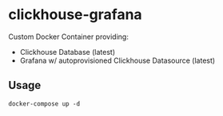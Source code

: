 # clickhouse-grafana

Custom Docker Container providing:
* Clickhouse Database (latest)
* Grafana w/ autoprovisioned Clickhouse Datasource (latest)

## Usage
```
docker-compose up -d
```

